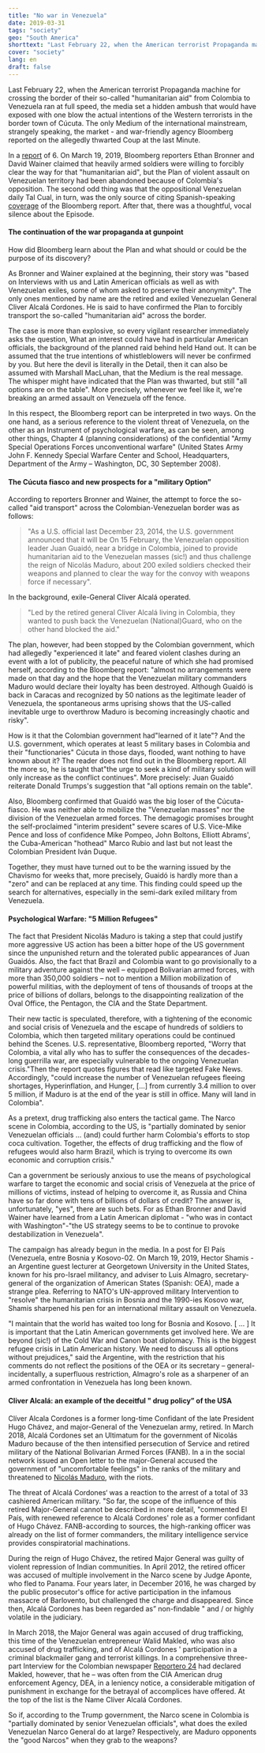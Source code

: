 ```yaml
---
title: "No war in Venezuela"
date: 2019-03-31
tags: "society"
geo: "South America"
shorttext: "Last February 22, when the American terrorist Propaganda machine for crossing the border of their so-called \"humanitarian aid\" from Colombia to Venezuela ran at full speed ..."
cover: "society"
lang: en
draft: false
---
```


Last February 22, when the American terrorist Propaganda machine for crossing the border of their so-called "humanitarian aid" from Colombia to Venezuela ran at full speed, the media set a hidden ambush that would have exposed with one blow the actual intentions of the Western terrorists in the border town of Cúcuta. The only Medium of the international mainstream, strangely speaking, the market - and war-friendly agency Bloomberg reported on the allegedly thwarted Coup at the last Minute.

In a [report](https://www.bloomberg.com/news/articles/2019-03-06/heavily-armed-soldiers-aborted-plan-to-enter-venezuela-by-force "Heavily Armed Soldiers Aborted a Plan to Enter Venezuela by Force") of 6. On March 19, 2019, Bloomberg reporters Ethan Bronner and David Wainer claimed that heavily armed soldiers were willing to forcibly clear the way for that "humanitarian aid", but the Plan of violent assault on Venezuelan territory had been abandoned because of Colombia's opposition. The second odd thing was that the oppositional Venezuelan daily Tal Cual, in turn, was the only source of citing Spanish-speaking [coverage](http://talcualdigital.com/index.php/2019/03/06/militares-en-el-exilio-pretendian-ingresar-a-venezuela-escoltando-la-ayuda-humanitaria/ "Militares en el exilio pretendían ingresar a Venezuela escoltando la ayuda humanitaria") of the Bloomberg report. After that, there was a thoughtful, vocal silence about the Episode.

#### The continuation of the war propaganda at gunpoint

How did Bloomberg learn about the Plan and what should or could be the purpose of its discovery?

As Bronner and Wainer explained at the beginning, their story was "based on Interviews with us and Latin American officials as well as with Venezuelan exiles, some of whom asked to preserve their anonymity". The only ones mentioned by name are the retired and exiled Venezuelan General Cliver Alcalá Cordones. He is said to have confirmed the Plan to forcibly transport the so-called "humanitarian aid" across the border.

The case is more than explosive, so every vigilant researcher immediately asks the question, What an interest could have had in particular American officials, the background of the planned raid behind held Hand out. It can be assumed that the true intentions of whistleblowers will never be confirmed by you. But here the devil is literally in the Detail, then it can also be assumed with Marshall MacLuhan, that the Medium is the real message. The whisper might have indicated that the Plan was thwarted, but still "all options are on the table". More precisely, whenever we feel like it, we're breaking an armed assault on Venezuela off the fence.

In this respect, the Bloomberg report can be interpreted in two ways. On the one hand, as a serious reference to the violent threat of Venezuela, on the other as an Instrument of psychological warfare, as can be seen, among other things, Chapter 4 (planning considerations) of the confidential "Army Special Operations Forces unconventional warfare" (United States Army John F. Kennedy Special Warfare Center and School, Headquarters, Department of the Army – Washington, DC, 30 September 2008).

#### The Cúcuta fiasco and new prospects for a "military Option”

According to reporters Bronner and Wainer, the attempt to force the so-called "aid transport" across the Colombian-Venezuelan border was as follows:

> "As a U.S. official last December 23, 2014, the U.S. government announced that it will be On 15 February, the Venezuelan opposition leader Juan Guaidó, near a bridge in Colombia, joined to provide humanitarian aid to the Venezuelan masses (sic!) and thus challenge the reign of Nicolás Maduro, about 200 exiled soldiers checked their weapons and planned to clear the way for the convoy with weapons force if necessary".

In the background, exile-General Cliver Alcalá operated.

> "Led by the retired general Cliver Alcalá living in Colombia, they wanted to push back the Venezuelan (National)Guard, who on the other hand blocked the aid."

The plan, however, had been stopped by the Colombian government, which had allegedly "experienced it late" and feared violent clashes during an event with a lot of publicity, the peaceful nature of which she had promised herself, according to the Bloomberg report: "almost no arrangements were made on that day and the hope that the Venezuelan military commanders Maduro would declare their loyalty has been destroyed. Although Guaidó is back in Caracas and recognized by 50 nations as the legitimate leader of Venezuela, the spontaneous arms uprising shows that the US-called inevitable urge to overthrow Maduro is becoming increasingly chaotic and risky".

How is it that the Colombian government had"learned of it late"? And the U.S. government, which operates at least 5 military bases in Colombia and their "functionaries" Cúcuta in those days, flooded, want nothing to have known about it? The reader does not find out in the Bloomberg report. All the more so, he is taught that"the urge to seek a kind of military solution will only increase as the conflict continues". More precisely: Juan Guaidó reiterate Donald Trumps's suggestion that "all options remain on the table".

Also, Bloomberg confirmed that Guaidó was the big loser of the Cúcuta-fiasco. He was neither able to mobilize the "Venezuelan masses" nor the division of the Venezuelan armed forces. The demagogic promises brought the self-proclaimed "interim president" severe scares of U.S. Vice-Mike Pence and loss of confidence Mike Pompeo, John Boltons, Elliott Abrams', the Cuba-American "hothead" Marco Rubio and last but not least the Colombian President Iván Duque.

Together, they must have turned out to be the warning issued by the Chavismo for weeks that, more precisely, Guaidó is hardly more than a "zero" and can be replaced at any time. This finding could speed up the search for alternatives, especially in the semi-dark exiled military from Venezuela.

#### Psychological Warfare: "5 Million Refugees"

The fact that President Nicolás Maduro is taking a step that could justify more aggressive US action has been a bitter hope of the US government since the unpunished return and the tolerated public appearances of Juan Guaidós. Also, the fact that Brazil and Colombia want to go provisionally to a military adventure against the well – equipped Bolivarian armed forces, with more than 350,000 soldiers – not to mention a Million mobilization of powerful militias, with the deployment of tens of thousands of troops at the price of billions of dollars, belongs to the disappointing realization of the Oval Office, the Pentagon, the CIA and the State Department.

Their new tactic is speculated, therefore, with a tightening of the economic and social crisis of Venezuela and the escape of hundreds of soldiers to Colombia, which then targeted military operations could be continued behind the Scenes. U.S. representative, Bloomberg reported, "Worry that Colombia, a vital ally who has to suffer the consequences of the decades-long guerrilla war, are especially vulnerable to the ongoing Venezuelan crisis."Then the report quotes figures that read like targeted Fake News. Accordingly, "could increase the number of Venezuelan refugees fleeing shortages, Hyperinflation, and Hunger, [...] from currently 3.4 million to over 5 million, if Maduro is at the end of the year is still in office. Many will land in Colombia".

As a pretext, drug trafficking also enters the tactical game. The Narco scene in Colombia, according to the US, is "partially dominated by senior Venezuelan officials ... (and) could further harm Colombia's efforts to stop coca cultivation. Together, the effects of drug trafficking and the flow of refugees would also harm Brazil, which is trying to overcome its own economic and corruption crisis."

Can a government be seriously anxious to use the means of psychological warfare to target the economic and social crisis of Venezuela at the price of millions of victims, instead of helping to overcome it, as Russia and China have so far done with tens of billions of dollars of credit? The answer is, unfortunately, "yes", there are such bets. For as Ethan Bronner and David Wainer have learned from a Latin American diplomat - "who was in contact with Washington"-"the US strategy seems to be to continue to provoke destabilization in Venezuela".

The campaign has already begun in the media. In a post for El País (Venezuela, entre Bosnia y Kosovo-02. On March 19, 2019, Hector Shamis - an Argentine guest lecturer at Georgetown University in the United States, known for his pro-Israel militancy, and adviser to Luis Almagro, secretary-general of the organization of American States (Spanish: OEA), made a strange plea. Referring to NATO's UN-approved military Intervention to "resolve" the humanitarian crisis in Bosnia and the 1990-ies Kosovo war, Shamis sharpened his pen for an international military assault on Venezuela.

"I maintain that the world has waited too long for Bosnia and Kosovo. [ ... ] It is important that the Latin American governments get involved here. We are beyond (sic!) of the Cold War and Canon boat diplomacy. This is the biggest refugee crisis in Latin American history. We need to discuss all options without prejudices," said the Argentine, with the restriction that his comments do not reflect the positions of the OEA or its secretary – general-incidentally, a superfluous restriction, Almagro's role as a sharpener of an armed confrontation in Venezuela has long been known.

#### Cliver Alcalá: an example of the deceitful " drug policy” of the USA

Clíver Alcala Cordones is a former long-time Confidant of the late President Hugo Chávez, and major-General of the Venezuelan army, retired. In March 2018, Alcalá Cordones set an Ultimatum for the government of Nicolás Maduro because of the then intensified persecution of Service and retired military of the National Bolivarian Armed Forces (FANB). In a in the social network issued an Open letter to the major-General accused the government of "uncomfortable feelings" in the ranks of the military and threatened to [Nicolás Maduro](https://elpais.com/internacional/2018/03/18/mexico/1521409353_649730.html "Un militar retirado chavista desafía a Nicolás Maduro"), with the riots.

The threat of Alcalá Cordones‘ was a reaction to the arrest of a total of 33 cashiered American military. "So far, the scope of the influence of this retired Major-General cannot be described in more detail, "commented El País, with renewed reference to Alcalá Cordones' role as a former confidant of Hugo Chávez. FANB-according to sources, the high-ranking officer was already on the list of former commanders, the military intelligence service provides conspiratorial machinations.

During the reign of Hugo Chávez, the retired Major General was guilty of violent repression of Indian communities. In April 2012, the retired officer was accused of multiple involvement in the Narco scene by Judge Aponte, who fled to Panama. Four years later, in December 2016, he was charged by the public prosecutor's office for active participation in the infamous massacre of Barlovento, but challenged the charge and disappeared. Since then, Alcalá Cordones has been regarded as” non-findable " and / or highly volatile in the judiciary.

In March 2018, the Major General was again accused of drug trafficking, this time of the Venezuelan entrepreneur Walid Makled, who was also accused of drug trafficking, and of Alcalá Cordones ' participation in a criminal blackmailer gang and terrorist killings. In a comprehensive three-part Interview for the Colombian newspaper [Reportero 24](https://www.reportero24.com/2014/07/25/narcomilitares-conozca-a-cliver-alcala-i-y-ii/ "NARCOMILITARES: Conozca a Clíver Alcalá") had declared Makled, however, that he – was often from the CIA American drug enforcement Agency, DEA, in a leniency notice, a considerable mitigation of punishment in exchange for the betrayal of accomplices have offered. At the top of the list is the Name Clíver Alcalá Cordones.

So if, according to the Trump government, the Narco scene in Colombia is "partially dominated by senior Venezuelan officials", what does the exiled Venezuelan Narco General do at large? Respectively, are Maduro opponents the "good Narcos" when they grab to the weapons?
